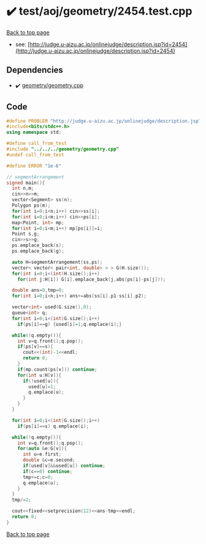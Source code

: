 <!-- mathjax config similar to math.stackexchange -->
<script type="text/javascript" async
  src="https://cdnjs.cloudflare.com/ajax/libs/mathjax/2.7.5/MathJax.js?config=TeX-MML-AM_CHTML">
</script>
<script type="text/x-mathjax-config">
  MathJax.Hub.Config({
    TeX: { equationNumbers: { autoNumber: "AMS" }},
    tex2jax: {
      inlineMath: [ ['$','$'] ],
      processEscapes: true
    },
    "HTML-CSS": { matchFontHeight: false },
    displayAlign: "left",
    displayIndent: "2em"
  });
</script>

<script type="text/javascript" src="https://cdnjs.cloudflare.com/ajax/libs/jquery/3.4.1/jquery.min.js"></script>
<script src="https://cdn.jsdelivr.net/npm/jquery-balloon-js@1.1.2/jquery.balloon.min.js" integrity="sha256-ZEYs9VrgAeNuPvs15E39OsyOJaIkXEEt10fzxJ20+2I=" crossorigin="anonymous"></script>
<script type="text/javascript" src="../../../../assets/js/copy-button.js"></script>
<link rel="stylesheet" href="../../../../assets/css/copy-button.css" />


# :heavy_check_mark: test/aoj/geometry/2454.test.cpp


[Back to top page](../../../../index.html)

* see: [http://judge.u-aizu.ac.jp/onlinejudge/description.jsp?id=2454](http://judge.u-aizu.ac.jp/onlinejudge/description.jsp?id=2454)


## Dependencies
* :heavy_check_mark: [geometry/geometry.cpp](../../../../library/geometry/geometry.cpp.html)


## Code
```cpp
#define PROBLEM "http://judge.u-aizu.ac.jp/onlinejudge/description.jsp?id=2454"
#include<bits/stdc++.h>
using namespace std;

#define call_from_test
#include "../../../geometry/geometry.cpp"
#undef call_from_test

#define ERROR "1e-6"

// segmentArrangement
signed main(){
  int n,m;
  cin>>n>>m;
  vector<Segment> ss(n);
  Polygon ps(m);
  for(int i=0;i<n;i++) cin>>ss[i];
  for(int i=0;i<m;i++) cin>>ps[i];
  map<Point, int> mp;
  for(int i=0;i<m;i++) mp[ps[i]]=i;
  Point s,g;
  cin>>s>>g;
  ps.emplace_back(s);
  ps.emplace_back(g);

  auto H=segmentArrangement(ss,ps);
  vector< vector< pair<int, double> > > G(H.size());
  for(int i=0;i<(int)H.size();i++)
    for(int j:H[i]) G[i].emplace_back(j,abs(ps[i]-ps[j]));

  double ans=0,tmp=0;
  for(int i=0;i<n;i++) ans+=abs(ss[i].p1-ss[i].p2);

  vector<int> used(G.size(),0);
  queue<int> q;
  for(int i=0;i<(int)G.size();i++)
    if(ps[i]==g) {used[i]=1;q.emplace(i);}

  while(!q.empty()){
    int v=q.front();q.pop();
    if(ps[v]==s){
      cout<<(int)-1<<endl;
      return 0;
    }
    if(mp.count(ps[v])) continue;
    for(int u:H[v]){
      if(!used[u]){
        used[u]=1;
        q.emplace(u);
      }
    }
  }

  for(int i=0;i<(int)G.size();i++)
    if(ps[i]==s) q.emplace(i);

  while(!q.empty()){
    int v=q.front();q.pop();
    for(auto &e:G[v]){
      int u=e.first;
      double &c=e.second;
      if(used[v]&&used[u]) continue;
      if(c==0) continue;
      tmp+=c;c=0;
      q.emplace(u);
    }
  }
  tmp/=2;

  cout<<fixed<<setprecision(12)<<ans-tmp<<endl;
  return 0;
}

```

[Back to top page](../../../../index.html)

